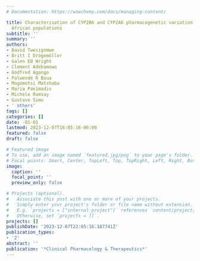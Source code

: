 ```yaml
---
# Documentation: https://wowchemy.com/docs/managing-content/

title: Characterisation of CYP2B6 and CYP2A6 pharmacogenetic variation in sub-Saharan
  African populations
subtitle: ''
summary: ''
authors:
- David Twesigomwe
- Britt I Drögemöller
- Galen EB Wright
- Clement Adebamowo
- Godfred Agongo
- Palwendé R Boua
- Mogomotsi Matshaba
- Maria Paximadis
- Michèle Ramsay
- Gustave Simo
- ' others'
tags: []
categories: []
date: -01-01
lastmod: 2023-12-07T16:05:16-06:00
featured: false
draft: false

# Featured image
# To use, add an image named `featured.jpg/png` to your page's folder.
# Focal points: Smart, Center, TopLeft, Top, TopRight, Left, Right, BottomLeft, Bottom, BottomRight.
image:
  caption: ''
  focal_point: ''
  preview_only: false

# Projects (optional).
#   Associate this post with one or more of your projects.
#   Simply enter your project's folder or file name without extension.
#   E.g. `projects = ["internal-project"]` references `content/project/deep-learning/index.md`.
#   Otherwise, set `projects = []`.
projects: []
publishDate: '2023-12-07T22:05:16.187741Z'
publication_types:
- '2'
abstract: ''
publication: '*Clinical Pharmacology & Therapeutics*'
---
```

